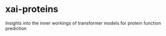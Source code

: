 # xai-proteins
Insights into the inner workings of transformer models for protein function prediction
